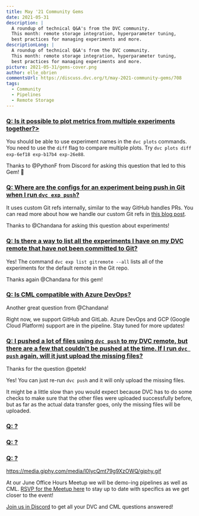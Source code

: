 ```yaml
---
title: May '21 Community Gems
date: 2021-05-31
description: |
  A roundup of technical Q&A's from the DVC community. 
  This month: remote storage integration, hyperparameter tuning,
  best practices for managing experiments and more.
descriptionLong: |
  A roundup of technical Q&A's from the DVC community. 
  This month: remote storage integration, hyperparameter tuning,
  best practices for managing experiments and more.
picture: 2021-05-31/gems-cover.png
author: elle_obrien
commentsUrl: https://discuss.dvc.org/t/may-2021-community-gems/708
tags:
  - Community
  - Pipelines
  - Remote Storage
---
```


### [Q: Is it possible to plot metrics from multiple experiments together?>](https://discord.com/channels/485586884165107732/563406153334128681/834387923482181653)

You should be able to use experiment names in the `dvc plots` commands. You need
to use the `diff` flag to compare multiple plots. Try
`dvc plots diff exp-6ef18 exp-b17b4 exp-26e88`.

Thanks to @PythonF from Discord for asking this question that led to this Gem!
💎

### [Q: Where are the configs for an experiment being push in Git when I run `dvc exp push`?](https://discord.com/channels/485586884165107732/563406153334128681/837773937390649364)

It uses custom Git refs internally, similar to the way GitHub handles PRs. You
can read more about how we handle our custom Git refs in
[this blog post](https://dvc.org/blog/experiment-refs).

Thanks to @Chandana for asking this question about experiments!

### [Q: Is there a way to list all the experiments I have on my DVC remote that have not been committed to Git?](https://discord.com/channels/485586884165107732/563406153334128681/836705209039978538)

Yes! The command `dvc exp list gitremote --all` lists all of the experiments for
the default remote in the Git repo.

Thanks again @Chandana for this gem!

### [Q: Is CML compatible with Azure DevOps?](https://discord.com/channels/485586884165107732/728693131557732403/841664412221177926)

Another great question from @Chandana!

Right now, we support GitHub and GitLab. Azure DevOps and GCP (Google Cloud
Platform) support are in the pipeline. Stay tuned for more updates!

### [Q: I pushed a lot of files using `dvc push` to my DVC remote, but there are a few that couldn't be pushed at the time. If I run `dvc push` again, will it just upload the missing files?]()

Thanks for the question @petek!

Yes! You can just re-run `dvc push` and it will only upload the missing files.

It might be a little slow than you would expect because DVC has to do some
checks to make sure that the other files were uploaded successfully before, but
as far as the actual data transfer goes, only the missing files will be
uploaded.

### [Q: ?]()

### [Q: ?]()

### [Q: ?]()

https://media.giphy.com/media/l0IycQmt79g9XzOWQ/giphy.gif

At our June Office Hours Meetup we will be demo-ing pipelines as well as CML.
[RSVP for the Meetup here](https://www.meetup.com/DVC-Community-Virtual-Meetups/events/277245660/?isFirstPublish=true)
to stay up to date with specifics as we get closer to the event!

[Join us in Discord](https://discord.com/invite/dvwXA2N) to get all your DVC and
CML questions answered!

